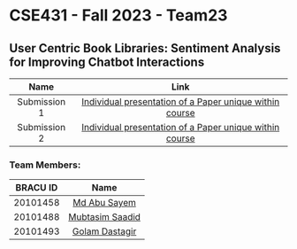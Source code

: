# CSE431 - Fall 2023 - Team23

## User Centric Book Libraries: Sentiment Analysis for Improving Chatbot Interactions

| Name | Link |
| :---: | :---: |
| Submission 1 | [Individual presentation of a Paper unique within course](https://github.com/golamdastagir/CSE431_team23/tree/main/submission1) |
| Submission 2 | [Individual presentation of a Paper unique within course](https://github.com/golamdastagir/CSE431_team23/tree/main/submission2) |


### Team Members:

| BRACU ID | Name |
| :---: | :---: |
| 20101458 | [Md Abu Sayem]() |
| 20101488 | [Mubtasim Saadid ]() |
| 20101493 | [Golam Dastagir]() |
